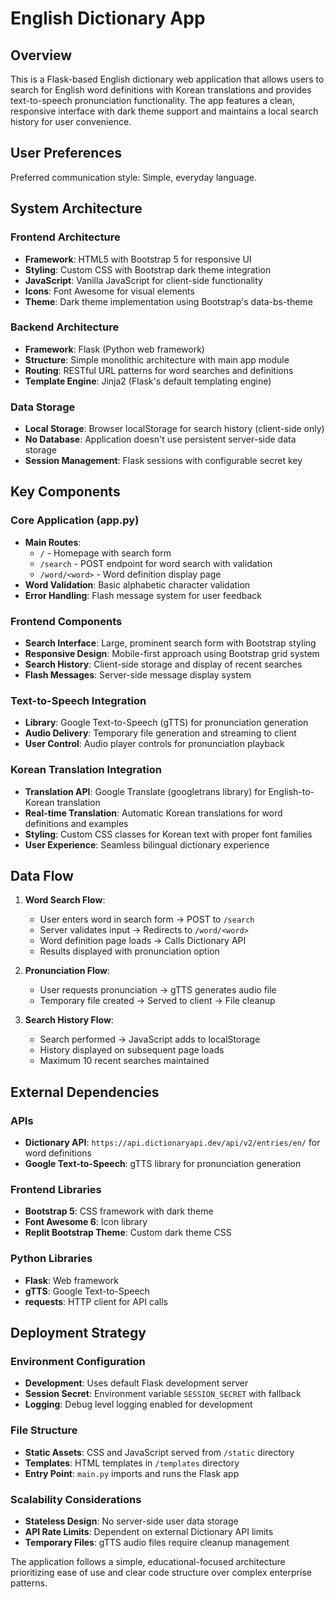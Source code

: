 # English Dictionary App

## Overview

This is a Flask-based English dictionary web application that allows users to search for English word definitions with Korean translations and provides text-to-speech pronunciation functionality. The app features a clean, responsive interface with dark theme support and maintains a local search history for user convenience.

## User Preferences

Preferred communication style: Simple, everyday language.

## System Architecture

### Frontend Architecture
- **Framework**: HTML5 with Bootstrap 5 for responsive UI
- **Styling**: Custom CSS with Bootstrap dark theme integration
- **JavaScript**: Vanilla JavaScript for client-side functionality
- **Icons**: Font Awesome for visual elements
- **Theme**: Dark theme implementation using Bootstrap's data-bs-theme

### Backend Architecture
- **Framework**: Flask (Python web framework)
- **Structure**: Simple monolithic architecture with main app module
- **Routing**: RESTful URL patterns for word searches and definitions
- **Template Engine**: Jinja2 (Flask's default templating engine)

### Data Storage
- **Local Storage**: Browser localStorage for search history (client-side only)
- **No Database**: Application doesn't use persistent server-side data storage
- **Session Management**: Flask sessions with configurable secret key

## Key Components

### Core Application (app.py)
- **Main Routes**:
  - `/` - Homepage with search form
  - `/search` - POST endpoint for word search with validation
  - `/word/<word>` - Word definition display page
- **Word Validation**: Basic alphabetic character validation
- **Error Handling**: Flash message system for user feedback

### Frontend Components
- **Search Interface**: Large, prominent search form with Bootstrap styling
- **Responsive Design**: Mobile-first approach using Bootstrap grid system
- **Search History**: Client-side storage and display of recent searches
- **Flash Messages**: Server-side message display system

### Text-to-Speech Integration
- **Library**: Google Text-to-Speech (gTTS) for pronunciation generation
- **Audio Delivery**: Temporary file generation and streaming to client
- **User Control**: Audio player controls for pronunciation playback

### Korean Translation Integration
- **Translation API**: Google Translate (googletrans library) for English-to-Korean translation
- **Real-time Translation**: Automatic Korean translations for word definitions and examples
- **Styling**: Custom CSS classes for Korean text with proper font families
- **User Experience**: Seamless bilingual dictionary experience

## Data Flow

1. **Word Search Flow**:
   - User enters word in search form → POST to `/search`
   - Server validates input → Redirects to `/word/<word>`
   - Word definition page loads → Calls Dictionary API
   - Results displayed with pronunciation option

2. **Pronunciation Flow**:
   - User requests pronunciation → gTTS generates audio file
   - Temporary file created → Served to client → File cleanup

3. **Search History Flow**:
   - Search performed → JavaScript adds to localStorage
   - History displayed on subsequent page loads
   - Maximum 10 recent searches maintained

## External Dependencies

### APIs
- **Dictionary API**: `https://api.dictionaryapi.dev/api/v2/entries/en/` for word definitions
- **Google Text-to-Speech**: gTTS library for pronunciation generation

### Frontend Libraries
- **Bootstrap 5**: CSS framework with dark theme
- **Font Awesome 6**: Icon library
- **Replit Bootstrap Theme**: Custom dark theme CSS

### Python Libraries
- **Flask**: Web framework
- **gTTS**: Google Text-to-Speech
- **requests**: HTTP client for API calls

## Deployment Strategy

### Environment Configuration
- **Development**: Uses default Flask development server
- **Session Secret**: Environment variable `SESSION_SECRET` with fallback
- **Logging**: Debug level logging enabled for development

### File Structure
- **Static Assets**: CSS and JavaScript served from `/static` directory
- **Templates**: HTML templates in `/templates` directory
- **Entry Point**: `main.py` imports and runs the Flask app

### Scalability Considerations
- **Stateless Design**: No server-side user data storage
- **API Rate Limits**: Dependent on external Dictionary API limits
- **Temporary Files**: gTTS audio files require cleanup management

The application follows a simple, educational-focused architecture prioritizing ease of use and clear code structure over complex enterprise patterns.